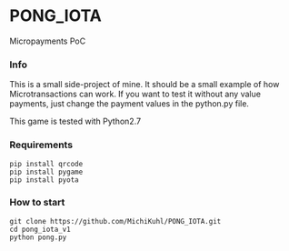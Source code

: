 # PONG_IOTA
Micropayments PoC

### Info
This is a small side-project of mine. It should be a small example of how Microtransactions can work. 
If you want to test it without any value payments, just change the payment values in the python.py file. 

This game is tested with Python2.7


### Requirements
```
pip install qrcode
pip install pygame
pip install pyota
```
### How to start
```
git clone https://github.com/MichiKuhl/PONG_IOTA.git
cd pong_iota_v1
python pong.py
```

